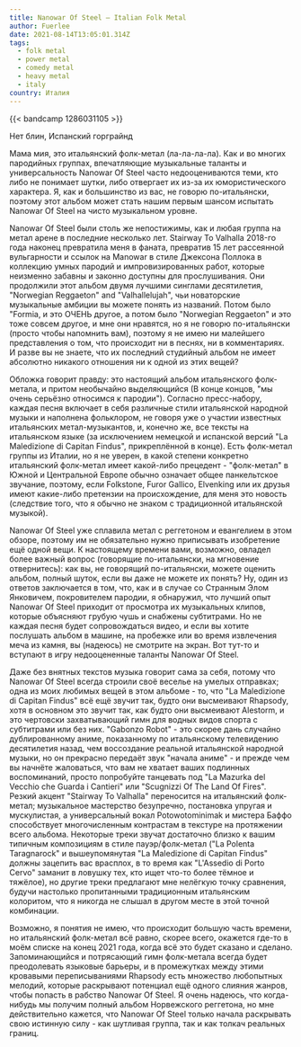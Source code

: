 ```yaml
---
title: Nanowar Of Steel — Italian Folk Metal
author: Fuerlee
date: 2021-08-14T13:05:01.314Z
tags:
  - folk metal
  - power metal
  - comedy metal
  - heavy metal
  - italy
country: Италия
---
```

{{< bandcamp 1286031105 >}}

Нет блин, Испанский горграйнд

Мама мия, это итальянский фолк-метал (ла-ла-ла-ла). Как и во многих пародийных группах, впечатляющие музыкальные таланты и универсальность Nanowar Of Steel часто недооцениваются теми, кто либо не понимает шутки, либо отвергает их из-за их юмористического характера. Я, как и большинство из вас, не говорю по-итальянски, поэтому этот альбом может стать нашим первым шансом испытать Nanowar Of Steel на чисто музыкальном уровне.

Nanowar Of Steel были столь же непостижимы, как и любая группа на метал арене в последние несколько лет. Stairway To Valhalla 2018-го года наконец превратила меня в фаната, превратив 15 лет рассеянной вульгарности и ссылок на Manowar в стиле Джексона Поллока в коллекцию умных пародий и импровизированных работ, которые неизменно забавны и законно доступны для прослушивания. Они продолжили этот альбом двумя лучшими синглами десятилетия, "Norwegian Reggaeton" and "Valhallelujah", чьи новаторские музыкальные амбиции вы можете понять из названий. Потом было "Formia, и это ОЧЕНЬ другое, а потом было "Norwegian Reggaeton" и это тоже совсем другое, и мне они нравятся, но я не говорю по-итальянски (просто чтобы напомнить вам), поэтому я не имею ни малейшего представления о том, что происходит ни в песнях, ни в комментариях. И разве вы не знаете, что их последний студийный альбом не имеет абсолютно никакого отношения ни к одной из этих вещей?

Обложка говорит правду: это настоящий альбом итальянского фолк-метала, и притом необычайно выделяющийся (В конце концов, "мы очень серьёзно относимся к пародии"). Согласно пресс-набору, каждая песня включает в себя различные стили итальянской народной музыки и наполнена фольклором, не говоря уже о участии известных итальянских метал-музыкантов, и, конечно же, все тексты на итальянском языке (за исключением немецкой и испанской версий "La Maledizione di Capitan Findus", прикреплённой в конце). Есть фолк-метал группы из Италии, но я не уверен, в какой степени конкретно итальянский фолк-метал имеет какой-либо прецедент - "фолк-метал" в Южной и Центральной Европе обычно означает общее панкельтское звучание, поэтому, если Folkstone, Furor Gallico, Elvenking или их друзья имеют какие-либо претензии на происхождение, для меня это новость (следствие того, что я обычно не знаком с традиционной итальянской музыкой).

Nanowar Of Steel уже сплавила метал с реггетоном и евангелием в этом обзоре, поэтому им не обязательно нужно приписывать изобретение ещё одной вещи. К настоящему времени вами, возможно, овладел более важный вопрос (говорящие по-итальянски, на мгновение отвернитесь): как вы, не говорящий по-итальянски, можете оценить альбом, полный шуток, если вы даже не можете их понять? Ну, один из ответов заключается в том, что, как и в случае со Странным Элом Янковичем, покровителем пародии, я обнаружил, что лучший опыт Nanowar Of Steel приходит от просмотра их музыкальных клипов, которые объясняют грубую чушь и снабжены субтитрами. Но не каждая песня будет сопровождаться видео, и если вы хотите послушать альбом в машине, на пробежке или во время извлечения меча из камня, вы (надеюсь) не смотрите на экран. Вот тут-то и вступают в игру недооцененные таланты Nanowar Of Steel.

Даже без внятных текстов музыка говорит сама за себя, потому что Nanowar Of Steel всегда строили своё веселье на умелых отправках; одна из моих любимых вещей в этом альбоме - то, что "La Maledizione di Capitan Findus" всё ещё звучит так, будто они высмеивают Rhapsody, хотя в основном это звучит так, как будто они высмеивают Alestorm, и это чертовски захватывающий гимн для водных видов спорта с субтитрами или без них. "Gabonzo Robot" - это скорее дань случайно дублированному аниме, показанному по итальянскому телевидению десятилетия назад, чем воссоздание реальной итальянской народной музыки, но он прекрасно передаёт звук "начала аниме" - и прежде чем вы начнёте жаловаться, что вам не хватает ваших подлинных воспоминаний, просто попробуйте танцевать под "La Mazurka del Vecchio che Guarda i Cantieri" или "Scugnizzi Of The Land Of Fires". Резкий акцент "Stairway To Valhalla" переносится на итальянский фолк-метал; музыкальное мастерство безупречно, постановка упругая и мускулистая, а универсальный вокал Potowotominimak и мистера Баффо способствует многочисленным контрастам в текстуре на протяжении всего альбома. Некоторые треки звучат достаточно близко к вашим типичным композициям в стиле пауэр/фолк-метал ("La Polenta Taragnarock" и вышеупомянутая "La Maledizione di Capitan Findus" должны зацепить вас врасплох, в то время как "L'Assedio di Porto Cervo" заманит в ловушку тех, кто ищет что-то более тёмное и тяжёлое), но другие треки предлагают мне нелёгкую точку сравнения, будучи настолько пропитанными традиционным итальянским колоритом, что я никогда не слышал в другом месте в этой точной комбинации.

Возможно, я понятия не имею, что происходит большую часть времени, но итальянский фолк-метал всё равно, скорее всего, окажется где-то в моём списке на конец 2021 года, когда всё это будет сказано и сделано. Запоминающийся и потрясающий гимн фолк-метала всегда будет преодолевать языковые барьеры, и в промежутках между этими кровавыми переписываниями Rhapsody есть множество любопытных мелодий, которые раскрывают потенциал ещё одного слияния жанров, чтобы попасть в рабство Nanowar Of Steel. Я очень надеюсь, что когда-нибудь мы получим полный альбом Норвежского реггетона, но мне действительно кажется, что Nanowar Of Steel только начала раскрывать свою истинную силу - как шутливая группа, так и как толкач реальных границ.